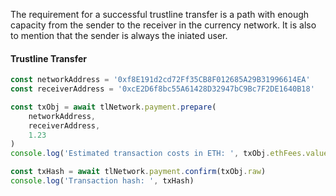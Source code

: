 The requirement for a successful trustline transfer is a path with enough capacity from the sender to the receiver in the currency network. It is also to mention that the sender is always the iniated user.

#### Trustline Transfer
```javascript
const networkAddress = '0xf8E191d2cd72Ff35CB8F012685A29B31996614EA'
const receiverAddress = '0xcE2D6f8bc55A61428D32947bC9Bc7F2DE1640B18'

const txObj = await tlNetwork.payment.prepare(
    networkAddress,
    receiverAddress,
    1.23
)
console.log('Estimated transaction costs in ETH: ', txObj.ethFees.value)

const txHash = await tlNetwork.payment.confirm(txObj.raw)
console.log('Transaction hash: ', txHash)
```
